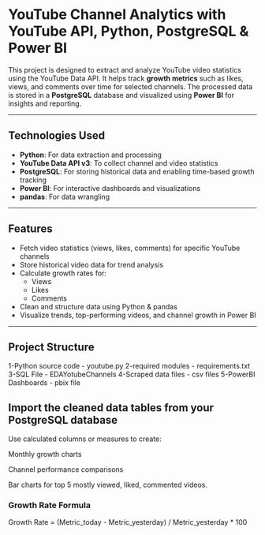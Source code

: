 #  YouTube Channel Analytics with YouTube API, Python, PostgreSQL & Power BI

This project is designed to extract and analyze YouTube video statistics using the YouTube Data API. It helps track **growth metrics** such as likes, views, and comments over time for selected channels. The processed data is stored in a **PostgreSQL** database and visualized using **Power BI** for insights and reporting.

---

## Technologies Used

- **Python**: For data extraction and processing  
- **YouTube Data API v3**: To collect channel and video statistics  
- **PostgreSQL**: For storing historical data and enabling time-based growth tracking  
- **Power BI**: For interactive dashboards and visualizations  
- **pandas**: For data wrangling  

---

## Features

- Fetch video statistics (views, likes, comments) for specific YouTube channels
- Store historical video data for trend analysis
- Calculate growth rates for:
  - Views
  - Likes
  - Comments
- Clean and structure data using Python & pandas
- Visualize trends, top-performing videos, and channel growth in Power BI

---

## Project Structure
 1-Python source code - youtube.py
 2-required modules - requirements.txt
 3-SQL File - EDAYotubeChannels
 4-Scraped data files - csv files 
 5-PowerBI Dashboards - pbix file	



## Import the cleaned data tables from your PostgreSQL database

Use calculated columns or measures to create:

Monthly growth charts

Channel performance comparisons

Bar charts for top 5 mostly viewed, liked, commented videos.


###  Growth Rate Formula

Growth Rate = (Metric_today - Metric_yesterday) / Metric_yesterday * 100
